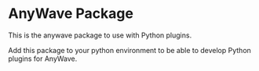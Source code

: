 # AnyWave Package

This is the anywave package to use with Python plugins.

Add this package to your python environment to be able to develop Python plugins for AnyWave.
